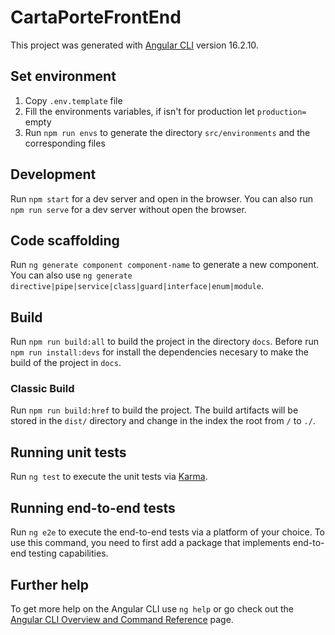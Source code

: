 # CartaPorteFrontEnd

This project was generated with [Angular CLI](https://github.com/angular/angular-cli) version 16.2.10.

## Set environment

1. Copy `.env.template` file
2. Fill the environments variables, if isn't for production let `production=` empty
3. Run `npm run envs` to generate the directory `src/environments` and the corresponding files

## Development

Run `npm start` for a dev server and open in the browser. You can also run `npm run serve` for a dev server without open the browser.

## Code scaffolding

Run `ng generate component component-name` to generate a new component. You can also use `ng generate directive|pipe|service|class|guard|interface|enum|module`.

## Build

Run `npm run build:all` to build the project in the directory `docs`. Before run `npm run install:devs` for install the dependencies necesary to make the build of the project in `docs`.

### Classic Build

Run `npm run build:href` to build the project. The build artifacts will be stored in the `dist/` directory and change in the index the root from `/` to `./`.

## Running unit tests

Run `ng test` to execute the unit tests via [Karma](https://karma-runner.github.io).

## Running end-to-end tests

Run `ng e2e` to execute the end-to-end tests via a platform of your choice. To use this command, you need to first add a package that implements end-to-end testing capabilities.

## Further help

To get more help on the Angular CLI use `ng help` or go check out the [Angular CLI Overview and Command Reference](https://angular.io/cli) page.
